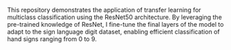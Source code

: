 This repository demonstrates the application of transfer learning for multiclass classification using the ResNet50 architecture. By leveraging the pre-trained knowledge of ResNet, I fine-tune the final layers of the model to adapt to the sign language digit dataset, enabling efficient classification of hand signs ranging from 0 to 9. 
